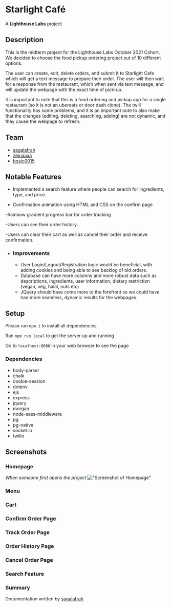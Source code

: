 # Starlight Café

A **Lighthouse Labs** project

## Description

This is the midterm project for the Lighthouse Labs October 2021 Cohort. We decided to choose the food pickup ordering project out of 10 different options.

The user can create, edit, delete orders, and submit it to Starlight Cafe which will get a text message to prepare their order. The user will then wait for a response from the restaurant, which when sent via text message, and will update the webpage with the exact time of pick-up. 

It is important to note that this is a food ordering and pickup app for a single restaurant (so it is not an ubereats or door dash clone).  The twill functionality has some problems, and it is an important note to also make that the changes (editing, deleting, searching, adding) are not dynamic, and they cause the webpage to refresh.


## Team

- [sagalafrah](https://github.com/sagalafrah)
- [zeinaaaa](https://github.com/zeinaaaa)
- [bosic0015](https://github.com/bosic0015)

## Notable Features

- Implemented a search feature where people can search for ingredients, type, and price.

- Confirmation animation using HTML and CSS on the confirm page 

 -Rainbow gradient progress bar for order tracking 

-Users can see their order history.

-Users can clear their cart as well as cancel their order and receive confirmation.

- ### Improvements

  - User Login/Logout/Registration logic would be beneficial, with adding cookies and being able to see backlog of old orders.
  - Database can have more columns and more robust data such as descriptions, ingredients, user information, dietary restriction (vegan, veg, halal, nuts etc)
  - JQuery should have come more to the forefront so we could have had more seamless, dynamic results for the webpages.

## Setup

Please run `npm i` to install all dependencies

Run `npm run local` to get the server up and running

Go to `localhost:8080` in your web browser to see the page

### Dependencies

- body-parser
- chalk
- cookie-session
- dotenv
- ejs
- express
- jquery
- morgan
- node-sass-middleware
- pg
- pg-native
- socket.io
- twilio

## Screenshots

### Homepage

*When someone first opens the project*
!["Screenshot of Homepage”](https://github.com/Zeinaaaa/Midterm/blob/master/docs/homecarousel.png?raw=true)

### Menu

### Cart

### Confirm Order Page

### Track Order Page

### Order History Page

### Cancel Order Page

### Search Feature



### Summary

Documentation written by [sagalafrah](https://github.com/sagalafrah)

